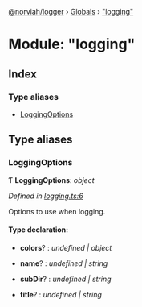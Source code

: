 [@norviah/logger](../README.md) › [Globals](../globals.md) › ["logging"](_logging_.md)

# Module: "logging"

## Index

### Type aliases

* [LoggingOptions](_logging_.md#loggingoptions)

## Type aliases

###  LoggingOptions

Ƭ **LoggingOptions**: *object*

*Defined in [logging.ts:6](https://github.com/norviah/logger/blob/0522667/src/logging.ts#L6)*

Options to use when logging.

#### Type declaration:

* **colors**? : *undefined | object*

* **name**? : *undefined | string*

* **subDir**? : *undefined | string*

* **title**? : *undefined | string*
